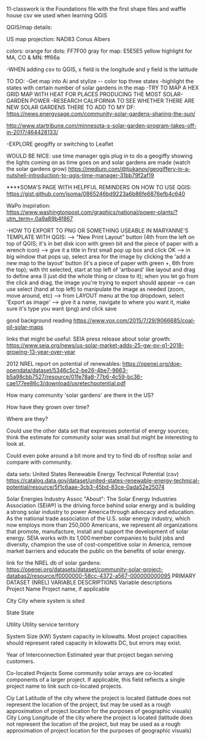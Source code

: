 

11-classwork is the Foundations file with the first shape files and waffle house csv we used when learning QGIS


QGIS/map details:

US map projection:
NAD83 Conus Albers 

colors:
orange for dots: FF7F00
gray for map: E5E5E5
yellow highlight for MA, CO & MN: fff66a

-WHEN adding csv to QGIS, x field is the longitude and y field is the latitude

TO DO:
-Get map into Ai and stylize -- color top three states
-highlight the states with certain number of solar gardens in the map
-TRY TO MAP A HEX GRID MAP WITH HEAT FOR PLACES PRODUCING THE MOST SOLAR-GARDEN POWER
-RESEARCH CALIFORNIA TO SEE WHETHER THERE ARE NEW SOLAR GARDENS THERE TO ADD TO MY DF:
https://news.energysage.com/community-solar-gardens-sharing-the-sun/

http://www.startribune.com/minnesota-s-solar-garden-program-takes-off-in-2017/464428133/

-EXPLORE geogiffy or switching to Leaflet


WOULD BE NICE: use time manager qgis plug in to do a geogiffy showing the lights coming on as time goes on and solar gardens are made (watch the solar gardens grow)
https://medium.com/@tjukanov/geogiffery-in-a-nutshell-introduction-to-qgis-time-manager-31bb79f2af19

****SOMA'S PAGE WITH HELPFUL REMINDERS ON HOW TO USE QGIS:
https://gist.github.com/jsoma/0865246bd9223a6b86fe6876efb4c640

WaPo inspiration:
https://www.washingtonpost.com/graphics/national/power-plants/?utm_term=.0a9a89b4f867



-HOW TO EXPORT TO PNG OR SOMETHING USEABLE IN MARYANNE'S TEMPLATE WITH QGIS:
--> "New Print Layout" button (4th from the left on top of QGIS; it's in bet disk icon with green bit and the piece of paper with a wrench icon)
	--> give it a title in first small pop up box and click OK
		--> in big window that pops up, select area for the image by clicking the 'add a new map to the layout' button (it's a piece of paper with green +, 6th from the top); with tht selected, start at top left of 'artboard' like layout and drag to define area (I just did the whole thing or close to it); when you let go from the click and drag, the image you're trying to export should appear
			--> can use select (hand at top left) to manipulate the image as needed (zoom, move around, etc)
				--> from LAYOUT menu at the top dropdown, select 'Export as image'
					--> give it a name, navigate to where you want it, make sure it's type you want (png) and click save




good background reading
https://www.vox.com/2015/7/29/9066685/coal-oil-solar-maps

links that might be useful:
SEIA press release about solar growth:
https://www.seia.org/news/us-solar-market-adds-25-gw-pv-q1-2018-growing-13-year-over-year

2012 NREL report on potential of renewables:
https://openei.org/doe-opendata/dataset/5346c5c2-be26-4be7-9663-b5a98cbb7527/resource/01fe78a8-77b6-4c59-bc36-cae177ee86c3/download/usretechpotential.pdf




How many community 'solar gardens' are there in the US?

How have they grown over time?

Where are they?

Could use the other data set that expresses potential of energy sources; think the estimate for community solar was small but might be interesting to look at.

Could even poke around a bit more and try to find db of rooftop solar and compare with community.


data sets:
United States Renewable Energy Technical Potential (csv)
https://catalog.data.gov/dataset/united-states-renewable-energy-technical-potential/resource/5f1c6aae-3cb3-45bd-83ce-0ada52e25074

Solar Energies Industry Assoc
"About":
The Solar Energy Industries Association (SEIA®) is the driving force behind solar energy and is building a strong solar industry to power America through advocacy and education. As the national trade association of the U.S. solar energy industry, which now employs more than 250,000 Americans, we represent all organizations that promote, manufacture, install and support the development of solar energy. SEIA works with its 1,000 member companies to build jobs and diversity, champion the use of cost-competitive solar in America, remove market barriers and educate the public on the benefits of solar energy.


link for the NREL db of solar gardens: https://openei.org/datasets/dataset/community-solar-project-databas2/resource/f0000000-58cc-4372-a567-000000000095
PRIMARY DATASET (NREL) VARIABLE DESCRIPTIONS
Variable descriptions								
Project Name	Project name, if applicable							

City	City where system is sited							

State	State							

Utility	Utility service territory							

System Size (kW)	System capacity in kilowatts. Most project capacities should represent rated capacity in kilowatts DC, but errors may exist.							

Year of Interconnection	Estimated year that project began serving customers.							

Co-located Projects	Some community solar arrays are co-located components of a larger project. If applicable, this field reflects  a single project name to link such co-located projects.		

Ciy Lat	Latitude of the city where the project is located (latitude does not represent the location of the project, but may be used as a rough approximation of project location for the purposes of geographic visuals)							
City Long	Longitude of the city where the project is located (latitude does not represent the location of the project, but may be used as a rough approximation of project location for the purposes of geographic visuals)							
